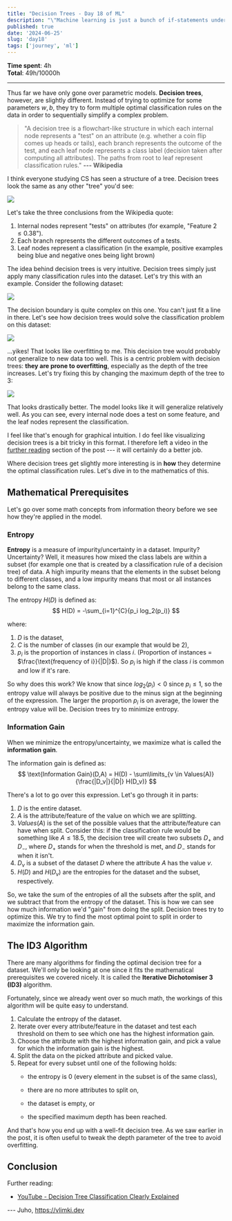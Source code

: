 ```yaml
---
title: "Decision Trees - Day 18 of ML"
description: "\"Machine learning is just a bunch of if-statements under the hood.\" ...maybe it is!"
published: true
date: '2024-06-25'
slug: 'day18'
tags: ['journey', 'ml']
---
```

<script>
    import Image from '$lib/components/Image.svelte';
</script>

**Time spent**: 4h<br /> **Total**: 49h/10000h

___

Thus far we have only gone over parametric models. **Decision trees**, however, are slightly different. Instead of trying to optimize for some parameters $w, b$, they try to form multiple optimal classification rules on the data in order to sequentially simplify a complex problem.

> "A decision tree is a flowchart-like structure in which each internal node represents a "test" on an attribute (e.g. whether a coin flip comes up heads or tails), each branch represents the outcome of the test, and each leaf node represents a class label (decision taken after computing all attributes). The paths from root to leaf represent classification rules." <b>--- Wikipedia</b>

I think everyone studying CS has seen a structure of a tree. Decision trees look the same as any other "tree" you'd see:

<Image src="/images/posts/day18/tree.png" text="Visualization of a decision tree. (ChatGPT/matplotlib)" />

Let's take the three conclusions from the Wikipedia quote:
1. Internal nodes represent "tests" on attributes (for example, "$\text{Feature 2} \leq 0.38$").
2. Each branch represents the different outcomes of a tests.
3. Leaf nodes represent a classification (in the example, positive examples being blue and negative ones being light brown)

The idea behind decision trees is very intuitive. Decision trees simply just apply many classification rules into the dataset. Let's try this with an example. Consider the following dataset:

<Image src="/images/posts/day18/dataset.png" text="Visualization of the dataset. (ChatGPT/matplotlib)" />

The decision boundary is quite complex on this one. You can't just fit a line in there. Let's see how decision trees would solve the classification problem on this dataset:

<Image src="/images/posts/day18/overfit.png" text="Visualization of the decision tree overfitting. (ChatGPT/matplotlib)" />

...yikes! That looks like overfitting to me. This decision tree would probably not generalize to new data too well. This is a centric problem with decision trees: **they are prone to overfitting**, especially as the depth of the tree increases. Let's try fixing this by changing the maximum depth of the tree to $3$:

<Image src="/images/posts/day18/application.png" text="Visualization of the decision tree with depth=3. (ChatGPT/matplotlib)" />

That looks drastically better. The model looks like it will generalize relatively well. As you can see, every internal node does a test on some feature, and the leaf nodes represent the classification.

I feel like that's enough for graphical intuition. I do feel like visualizing decision trees is a bit tricky in this format. I therefore left a video in the [further reading](#further-reading) section of the post --- it will certainly do a better job.

Where decision trees get slightly more interesting is in **how** they determine the optimal classification rules. Let's dive in to the mathematics of this.

## Mathematical Prerequisites

Let's go over some math concepts from information theory before we see how they're applied in the model.

### Entropy
**Entropy** is a measure of impurity/uncertainty in a dataset. Impurity? Uncertainty? Well, it measures how mixed the class labels are within a subset (for example one that is created by a classification rule of a decision tree) of data. A high impurity means that the elements in the subset belong to different classes, and a low impurity means that most or all instances belong to the same class.

The entropy $H(D)$ is defined as:
$$
H(D) = -\sum_{i=1}^{C}{p_i log_2(p_i)}
$$

where:
1. $D$ is the dataset,
2. $C$ is the number of classes (in our example that would be $2$),
3. $p_i$ is the proportion of instances in class $i$. (Proportion of instances = $\frac{\text{frequency of i}}{|D|}$). So $p_i$ is high if the class $i$ is common and low if it's rare.

So why does this work? We know that since $log_2(p_i) < 0$  since $p_i \leq 1$, so the entropy value will always be positive due to the minus sign at the beginning of the expression. The larger the proportion $p_i$ is on average, the lower the entropy value will be. Decision trees try to minimize entropy.

### Information Gain
When we minimize the entropy/uncertainty, we maximize what is called the **information gain**.

The information gain is defined as:
$$
\text{Information Gain}(D,A) = H(D) - \sum\limits_{v \in Values(A)}{\frac{|D_v|}{|D|} H(D_v)}
$$

There's a lot to go over this expression. Let's go through it in parts:
1. $D$ is the entire dataset.
2. $A$ is the attribute/feature of the value on which we are splitting.
3. $Values(A)$ is the set of the possible values that the attribute/feature can have when split. Consider this: if the classification rule would be something like $A \leq 18.5$, the decision tree will create two subsets $D_{+}$ and $D_{-}$, where $D_+$ stands for when the threshold is met, and $D_-$ stands for when it isn't.
4. $D_v$ is a subset of the dataset $D$ where the attribute $A$ has the value $v$.
5. $H(D)$ and $H(D_v)$ are the entropies for the dataset and the subset, respectively.

So, we take the sum of the entropies of all the subsets after the split, and we subtract that from the entropy of the dataset. This is how we can see how much information we'd "gain" from doing the split. Decision trees try to optimize this. We try to find the most optimal point to split in order to maximize the information gain.

## The ID3 Algorithm
There are many algorithms for finding the optimal decision tree for a dataset. We'll only be looking at one since it fits the mathematical prerequisites we covered nicely. It is called the **Iterative Dichotomiser 3 (ID3)** algorithm.

Fortunately, since we already went over so much math, the workings of this algorithm will be quite easy to understand.
1. Calculate the entropy of the dataset.
2. Iterate over every attribute/feature in the dataset and test each threshold on them to see which one has the highest information gain.
3. Choose the attribute with the highest information gain, and pick a value for which the information gain is the highest.
4. Split the data on the picked attribute and picked value.
5. Repeat for every subset until one of the following holds:
    - the entropy is $0$ (every element in the subset is of the same class),

    - there are no more attributes to split on,

    - the dataset is empty, or

    - the specified maximum depth has been reached.

And that's how you end up with a well-fit decision tree. As we saw earlier in the post, it is often useful to tweak the depth parameter of the tree to avoid overfitting.

## Conclusion

Further reading:
- [YouTube - Decision Tree Classification Clearly Explained](https://www.youtube.com/watch?v=ZVR2Way4nwQ)

--- Juho, https://vlimki.dev
